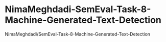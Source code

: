 # NimaMeghdadi-SemEval-Task-8-Machine-Generated-Text-Detection
NimaMeghdadi/SemEval-Task-8-Machine-Generated-Text-Detection
